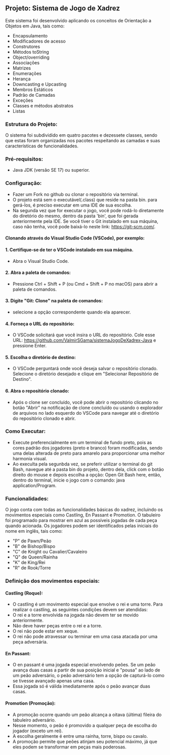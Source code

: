 ## Projeto: Sistema de Jogo de Xadrez

Este sistema foi desenvolvido aplicando os conceitos de Orientação a Objetos em Java, tais como:

- Encapsulamento
- Modificadores de acesso
- Construtores
- Métodos toString
- Object/overriding
- Associações
- Matrizes
- Enumerações
- Herança
- Downcasting e Upcasting
- Membros Estáticos
- Padrão de Camadas
- Exceções
- Classes e métodos abstratos
- Listas

### Estrutura do Projeto:

O sistema foi subdividido em quatro pacotes e dezessete classes, sendo que estas foram organizadas nos pacotes respeitando as camadas e suas características de funcionalidades. 

### Pré-requisitos:
- Java JDK (versão SE 17) ou superior.

### Configuração:

- Fazer um Fork no github ou clonar o repositório via terminal.
- O projeto está sem o executável(.class) que reside na pasta bin. para gerá-los, é preciso executar em uma IDE de sua escolha.
- Na segunda vez que for executar o jogo, você pode rodá-lo diretamente do diretório do mesmo, dentro da pasta 'bin', que foi gerada anteriormente pela IDE. Se você tiver o Git instalado em sua máquina, caso não tenha, você pode baixá-lo neste link: https://git-scm.com/.

#### Clonando através do Visual Studio Code (VSCode), por exemplo:

#### 1. Certifique-se de ter o VSCode instalado em sua máquina.
- Abra o Visual Studio Code.
#### 2. Abra a paleta de comandos:
- Pressione Ctrl + Shift + P (ou Cmd + Shift + P no macOS) para abrir a paleta de comandos.
#### 3. Digite "Git: Clone" na paleta de comandos:
- selecione a opção correspondente quando ela aparecer.
#### 4. Forneça o URL do repositório:
- O VSCode solicitará que você insira o URL do repositório. Cole esse URL: https://github.com/ValmirSGama/sistemaJogoDeXadrex-Java e pressione Enter.
#### 5. Escolha o diretório de destino:
- O VSCode perguntará onde você deseja salvar o repositório clonado. Selecione o diretório desejado e clique em "Selecionar Repositório de Destino".
#### 6. Abra o repositório clonado:
- Após o clone ser concluído, você pode abrir o repositório clicando no botão "Abrir" na notificação de clone concluído ou usando o explorador de arquivos no lado esquerdo do VSCode para navegar até o diretório do repositório clonado e abrir.

### Como Executar:
- Execute preferencialmente em um terminal de fundo preto, pois as cores padrão dos jogadores (preto e branco) foram modificadas, sendo uma delas alterada de preto para amarelo para proporcionar uma melhor harmonia visual. 
- Ao execulta pela segunbda vez, se preferir utilizar o terminal do git Bash, navegue até a pasta bin do projeto, dentro dela, click com o botão direito do mouse e depois escolha a opção: Open Git Bash here, então, dentro do terminal, inicie o jogo com o comando: java application/Program.

### Funcionalidades:
O jogo conta com todas as funcionalidades básicas do xadrez, incluindo os movimentos especiais como Castling, En Passant e Promotion. O tabuleiro foi programado para mostrar em azul as possíveis jogadas de cada peça quando acionada. Os jogadores podem ser identificados pelas iniciais do nome em inglês, tais como:

- "P" de Pawn/Peão
- "B" de Bishop/Bispo
- "C" de Knight ou Cavalier/Cavaleiro
- "Q" de Queen/Rainha
- "K" de King/Rei
- "R" de Rook/Torre

### Definição dos movimentos especiais:

#### Castling (Roque):

- O castling é um movimento especial que envolve o rei e uma torre. Para realizar o castling, as seguintes condições devem ser atendidas:
- O rei e a torre envolvida na jogada não devem ter se movido anteriormente.
- Não deve haver peças entre o rei e a torre.
- O rei não pode estar em xeque.
- O rei não pode atravessar ou terminar em uma casa atacada por uma peça adversária.

#### En Passant:

- O en passant é uma jogada especial envolvendo peões. Se um peão avança duas casas a partir de sua posição inicial e "pousa" ao lado de um peão adversário, o peão adversário tem a opção de capturá-lo como se tivesse avançado apenas uma casa.
- Essa jogada só é válida imediatamente após o peão avançar duas casas.

#### Promotion (Promoção):

- A promoção ocorre quando um peão alcança a oitava (última) fileira do tabuleiro adversário.
- Nesse momento, o peão é promovido a qualquer peça de escolha do jogador (exceto um rei).
- A escolha geralmente é entre uma rainha, torre, bispo ou cavalo.
- A promoção permite que peões atinjam seu potencial máximo, já que eles podem se transformar em peças mais poderosas.
